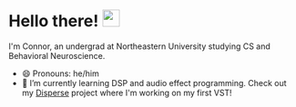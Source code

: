 # Hello there! <img src="https://raw.githubusercontent.com/MartinHeinz/MartinHeinz/master/wave.gif" width="30px">

I'm Connor, an undergrad at Northeastern University studying CS and Behavioral Neuroscience.
- 😄 Pronouns: he/him
- 🌱 I’m currently learning DSP and audio effect programming. Check out my [Disperse](https://github.com/connorlbark/disperse) project where I'm working on my first VST!

<!--
**connorlbark/connorlbark** is a ✨ _special_ ✨ repository because its `README.md` (this file) appears on your GitHub profile.

Here are some ideas to get you started:

- 🔭 I’m currently working on ...
- 🌱 I’m currently learning ...
- 👯 I’m looking to collaborate on ...
- 🤔 I’m looking for help with ...
- 💬 Ask me about ...
- 📫 How to reach me: ...
- 😄 Pronouns: ...
- ⚡ Fun fact: ...
-->
